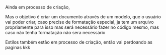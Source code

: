 Ainda em processo de criação,

Mas o objetivo é criar um documento através de um modelo, que o usuário vai poder 
criar, caso precise de formatação especial, ja tem um arquivo propriamente para 
isso mas será necessário fazer no código mesmo, mas caso não tenha formatação
não sera necessário

Estilos também estão em processo de criação, então vai perdoando as paginas kkk